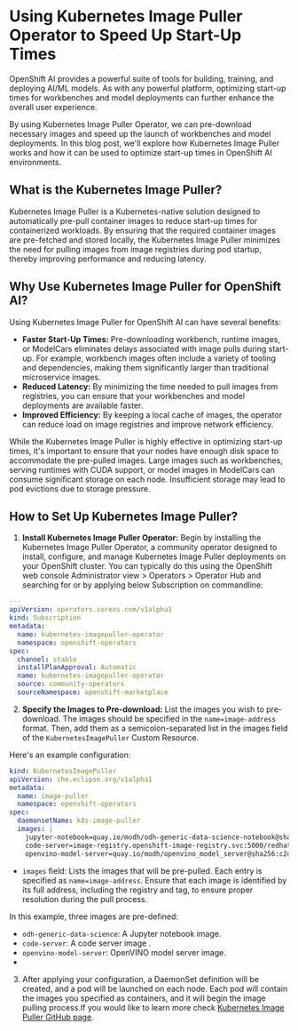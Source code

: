 # Using Kubernetes Image Puller Operator to Speed Up Start-Up Times

OpenShift AI provides a powerful suite of tools for building, training, and deploying AI/ML models. As with any powerful platform, optimizing start-up times for workbenches and model deployments can further enhance the overall user experience.

By using Kubernetes Image Puller Operator, we can pre-download necessary images and speed up the launch of workbenches and model deployments. In this blog post, we'll explore how Kubernetes Image Puller works and how it can be used to optimize start-up times in OpenShift AI environments.

## What is the Kubernetes Image Puller?

Kubernetes Image Puller is a Kubernetes-native solution designed to automatically pre-pull container images to reduce start-up times for containerized workloads. By ensuring that the required container images are pre-fetched and stored locally, the Kubernetes Image Puller minimizes the need for pulling images from image registries during pod startup, thereby improving performance and reducing latency. 

## Why Use Kubernetes Image Puller for OpenShift AI?

Using Kubernetes Image Puller for OpenShift AI can have several benefits:

- **Faster Start-Up Times:** Pre-downloading workbench, runtime images, or ModelCars eliminates delays associated with image pulls during start-up. For example, workbench images often include a variety of tooling and dependencies, making them significantly larger than traditional microservice images.
- **Reduced Latency:** By minimizing the time needed to pull images from registries, you can ensure that your workbenches and model deployments are available faster.
- **Improved Efficiency:** By keeping a local cache of images, the operator can reduce load on image registries and improve network efficiency.

While the Kubernetes Image Puller is highly effective in optimizing start-up times, it's important to ensure that your nodes have enough disk space to accommodate the pre-pulled images. Large images such as workbenches, serving runtimes with CUDA support, or model images in ModelCars can consume significant storage on each node. Insufficient storage may lead to pod evictions due to storage pressure.

## How to Set Up Kubernetes Image Puller?

1) **Install Kubernetes Image Puller Operator:** Begin by installing the Kubernetes Image Puller Operator, a community operator designed to install, configure, and manage Kubernetes Image Puller deployments on your OpenShift cluster. You can typically do this using the OpenShift web console Administrator view > Operators > Operator Hub and searching for or by applying below Subscription on commandline:
   
```yaml
---
apiVersion: operators.coreos.com/v1alpha1
kind: Subscription
metadata:
  name: kubernetes-imagepuller-operator
  namespace: openshift-operators
spec:
  channel: stable
  installPlanApproval: Automatic
  name: kubernetes-imagepuller-operator
  source: community-operators
  sourceNamespace: openshift-marketplace
```

2) **Specify the Images to Pre-download:** List the images you wish to pre-download. The images should be specified in the `name=image-address` format. Then, add them as a semicolon-separated list in the images field of the `KubernetesImagePuller` Custom Resource.

Here's an example configuration:

```yaml
kind: KubernetesImagePuller
apiVersion: che.eclipse.org/v1alpha1
metadata:
  name: image-puller
  namespace: openshift-operators
spec:
  daemonsetName: k8s-image-puller
  images: |
    jupyter-notebook=quay.io/modh/odh-generic-data-science-notebook@sha256:36454fcf796ea284b1e551469fa1705d64c4b2698a8bf9df82a84077989faf5e;
    code-server=image-registry.openshift-image-registry.svc:5000/redhat-ods-applications/code-server-notebook:2024.2;
    openvino-model-server=quay.io/modh/openvino_model_server@sha256:c2d063dc4085455aae87f0d94e63cb7d88ba772662e888cb28f46226a8ac4542
```


- `images` field: Lists the images that will be pre-pulled. Each entry is specified as `name=image-address`. Ensure that each image is identified by its full address, including the registry and tag, to ensure proper resolution during the pull process.

In this example, three images are pre-defined:

- `odh-generic-data-science`: A Jupyter notebook image.
- `code-server`: A code server image .
- `openvino-model-server`: OpenVINO model server image.
- 

3) After applying your configuration, a DaemonSet definition will be created, and a pod will be launched on each node. Each pod will contain the images you specified as containers, and it will begin the image pulling process.If you would like to learn more check [Kubernetes Image Puller GitHub page](https://github.com/che-incubator/kubernetes-image-puller).